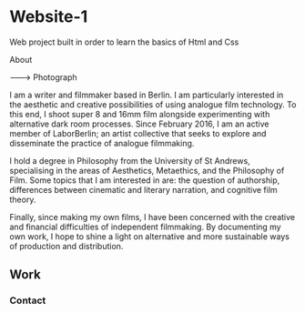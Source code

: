 # Website-1

Web project built in order to learn the basics of Html and Css 

<h> About </h>

---> Photograph

  <p1> I am a writer and filmmaker based in Berlin. I am particularly interested in the aesthetic and creative possibilities of using analogue film technology. To this end, I shoot super 8 and 16mm film alongside experimenting with alternative dark room processes. Since February 2016, I am an active member of LaborBerlin; an artist collective that seeks to explore and disseminate the practice of analogue filmmaking. </p1> 
  
  <p2> I hold a degree in Philosophy from the University of St Andrews, specialising in the areas of Aesthetics, Metaethics, and the Philosophy of Film. Some topics that I am interested in are: the question of authorship, differences between cinematic and literary narration, and cognitive film theory. </p2> 
  
  <p3> Finally, since making my own films, I have been concerned with the creative and financial difficulties of independent filmmaking. By documenting my own work, I hope to shine a light on alternative and more sustainable ways of production and distribution. </p3>
  
 <h2> Work </h2>
 
 <h3> Contact </h3>
